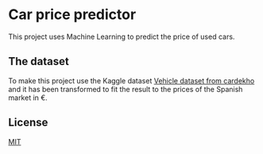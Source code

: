 # Car price predictor

This project uses Machine Learning to predict the price of used cars.

## The dataset

To make this project use the Kaggle dataset [Vehicle dataset from cardekho](https://www.kaggle.com/nehalbirla/vehicle-dataset-from-cardekho) and it has been transformed to fit the result to the prices of the Spanish market in €.

## License

[MIT](https://choosealicense.com/licenses/mit/)
